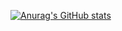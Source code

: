[![Anurag's GitHub stats](https://github-readme-stats.vercel.app/api?username=dconley1212)](https://github.com/dconley1212/github-readme-stats)
